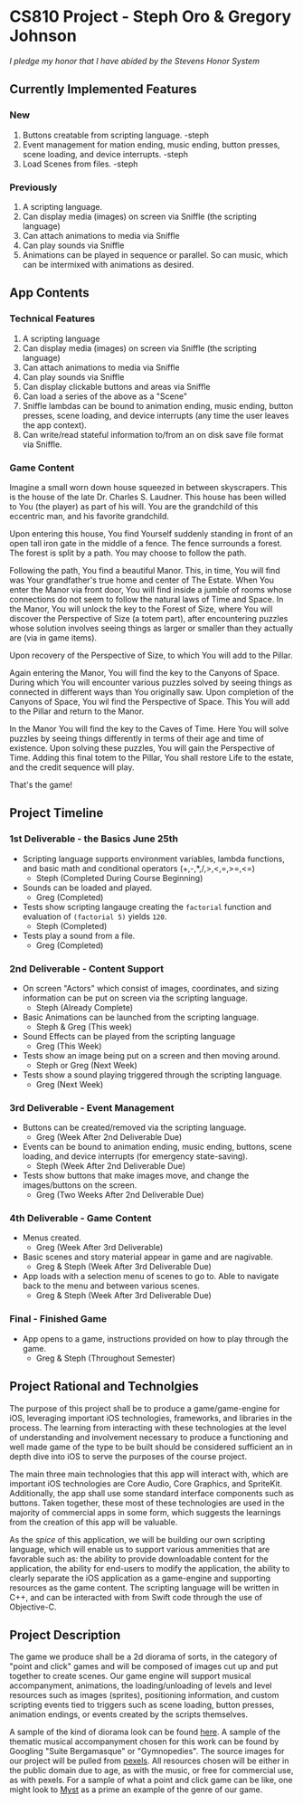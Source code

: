 # CS810 Project - Steph Oro & Gregory Johnson

*I pledge my honor that I have abided by the Stevens Honor System*

## Currently Implemented Features

### New
1) Buttons creatable from scripting language. -steph
1) Event management for mation ending, music ending, button presses, scene loading, and device interrupts. -steph
1) Load Scenes from files. -steph

### Previously
1) A scripting language.
1) Can display media (images) on screen via Sniffle (the scripting language)
1) Can attach animations to media via Sniffle
1) Can play sounds via Sniffle
1) Animations can be played in sequence or parallel. So can music, which can be intermixed with animations as desired.

## App Contents

### Technical Features
1) A scripting language
1) Can display media (images) on screen via Sniffle (the scripting language)
1) Can attach animations to media via Sniffle
1) Can play sounds via Sniffle
1) Can display clickable buttons and areas via Sniffle
1) Can load a series of the above as a "Scene"
1) Sniffle lambdas can be bound to animation ending, music ending, button presses, scene loading, and device interrupts (any time the user leaves the app context).
1) Can write/read stateful information to/from an on disk save file format via Sniffle.

### Game Content
Imagine a small worn down house squeezed in between skyscrapers. This is the house of the late Dr. Charles S. Laudner. This house has been willed to You (the player) as part of his will. You are the grandchild of this eccentric man, and his favorite grandchild.

Upon entering this house, You find Yourself suddenly standing in front of an open tall iron gate in the middle of a fence. The fence surrounds a forest. The forest is split by a path. You may choose to follow the path.

Following the path, You find a beautiful Manor. This, in time, You will find was Your grandfather's true home and center of The Estate. When You enter the Manor via front door, You will find inside a jumble of rooms whose connections do not seem to follow the natural laws of Time and Space. In the Manor, You will unlock the key to the Forest of Size, where You will discover the Perspective of Size (a totem part), after encountering puzzles whose solution involves seeing things as larger or smaller than they actually are (via in game items).

Upon recovery of the Perspective of Size, to which You will add to the Pillar.

Again entering the Manor, You will find the key to the Canyons of Space. During which You will encounter various puzzles solved by seeing things as connected in different ways than You originally saw. Upon completion of the Canyons of Space, You wil find the Perspective of Space. This You will add to the Pillar and return to the Manor.

In the Manor You will find the key to the Caves of Time. Here You will solve puzzles by seeing things differently in terms of their age and time of existence. Upon solving these puzzles, You will gain the Perspective of Time. Adding this final totem to the Pillar, You shall restore Life to the estate, and the credit sequence will play.

That's the game!

## Project Timeline

### 1st Deliverable - the Basics June 25th
- Scripting language supports environment variables, lambda functions, and basic math and conditional operators (+,-,*,/,>,<,=,>=,<=)
  - Steph (Completed During Course Beginning)
- Sounds can be loaded and played.
  - Greg (Completed)
- Tests show scripting langauge creating the ```factorial``` function and evaluation of ```(factorial 5)``` yields ```120```.
  - Steph (Completed)
- Tests play a sound from a file.
  - Greg (Completed)

### 2nd Deliverable - Content Support
- On screen "Actors" which consist of images, coordinates, and sizing information can be put on screen via the scripting language.
  - Steph (Already Complete)
- Basic Animations can be launched from the scripting language.
  - Steph & Greg (This week)
- Sound Effects can be played from the scripting language
  - Greg (This Week)
- Tests show an image being put on a screen and then moving around.
  - Steph or Greg (Next Week)
- Tests show a sound playing triggered through the scripting language. 
  - Greg (Next Week)

### 3rd Deliverable - Event Management
- Buttons can be created/removed via the scripting language.
  - Greg (Week After 2nd Deliverable Due)
- Events can be bound to animation ending, music ending, buttons, scene loading, and device interrupts (for emergency state-saving).
  - Steph (Week After 2nd Deliverable Due)
- Tests show buttons that make images move, and change the images/buttons on the screen.
  - Greg (Two Weeks After 2nd Deliverable Due)

### 4th Deliverable - Game Content
- Menus created.
  - Greg (Week After 3rd Deliverable)
- Basic scenes and story material appear in game and are nagivable.
  - Greg & Steph (Week After 3rd Deliverable Due)
- App loads with a selection menu of scenes to go to. Able to navigate back to the menu and between various scenes.
  - Greg & Steph (Week After 3rd Deliverable Due)

### Final - Finished Game
- App opens to a game, instructions provided on how to play through the game.
  - Greg & Steph (Throughout Semester)

## Project Rational and Technolgies

The purpose of this project shall be to produce a game/game-engine for iOS, leveraging important iOS technologies, frameworks, and libraries in the process. The learning from interacting with these technologies at the level of understanding and involvement necessary to produce a functioning and well made game of the type to be built should be considered sufficient an in depth dive into iOS to serve the purposes of the course project.

The main three main technologies that this app will interact with, which are important iOS technologies are Core Audio, Core Graphics, and SpriteKit. Additionally, the app shall use some standard interface components such as buttons. Taken together, these most of these technologies are used in the majority of commercial apps in some form, which suggests the learnings from the creation of this app will be valuable.

As the *spice* of this application, we will be building our own scripting language, which will enable us to support various ammenities that are favorable such as: the ability to provide downloadable content for the application, the ability for end-users to modify the application, the ability to clearly separate the iOS application as a game-engine and supporting resources as the game content. The scripting language will be written in C++, and can be interacted with from Swift code through the use of Objective-C.

## Project Description

The game we produce shall be a 2d diorama of sorts, in the category of "point and click" games and will be composed of images cut up and put together to create scenes. Our game engine will support musical accompanyment, animations, the loading/unloading of levels and level resources such as images (sprites), positioning information, and custom scripting events tied to triggers such as scene loading, button presses, animation endings, or events created by the scripts themselves.

A sample of the kind of diorama look can be found [here](http://www.suzannemoxhay.com/diorama). A sample of the thematic musical accompanyment chosen for this work can be found by Googling "Suite Bergamasque" or "Gymnopedies". The source images for our project will be pulled from [pexels](https://www.pexels.com). All resources chosen will be either in the public domain due to age, as with the music, or free for commercial use, as with pexels. For a sample of what a point and click game can be like, one might look to [Myst](https://en.wikipedia.org/wiki/Myst) as a prime an example of the genre of our game.
